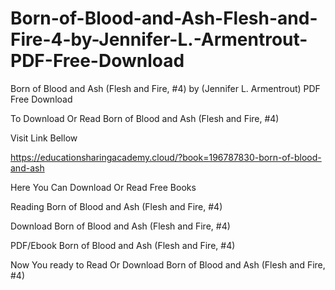# Born-of-Blood-and-Ash-Flesh-and-Fire-4-by-Jennifer-L.-Armentrout-PDF-Free-Download
Born of Blood and Ash (Flesh and Fire, #4) by (Jennifer L. Armentrout) PDF Free Download
<p>To Download Or Read Born of Blood and Ash (Flesh and Fire, #4)</p>
<p>Visit Link Bellow</p>
<p><a href="https://educationsharingacademy.cloud/?book=196787830-born-of-blood-and-ash" target="_blank" rel="noopener">https://educationsharingacademy.cloud/?book=196787830-born-of-blood-and-ash</a></p>
<p>Here You Can Download Or Read Free Books</p>
<p>Reading Born of Blood and Ash (Flesh and Fire, #4)</p>
<p>Download Born of Blood and Ash (Flesh and Fire, #4)</p>
<p>PDF/Ebook Born of Blood and Ash (Flesh and Fire, #4)</p>
<p>Now You ready to Read Or Download Born of Blood and Ash (Flesh and Fire, #4)</p>
